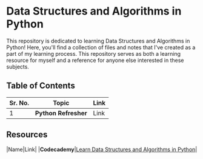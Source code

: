 # Data Structures and Algorithms in Python

This repository is dedicated to learning Data Structures and Algorithms in Python! Here, you'll find a collection of files and notes that I've created as a part of my learning process. This repository serves as both a learning resource for myself and a reference for anyone else interested in these subjects.

## Table of Contents
|Sr. No.|Topic|Link|
|---|---|---|
|1|**Python Refresher**|Link|

## Resources
|Name|Link|
|**Codecademy**|[Learn Data Structures and Algorithms in Python](https://www.codecademy.com/enrolled/courses/learn-data-structures-and-algorithms-with-python)|
